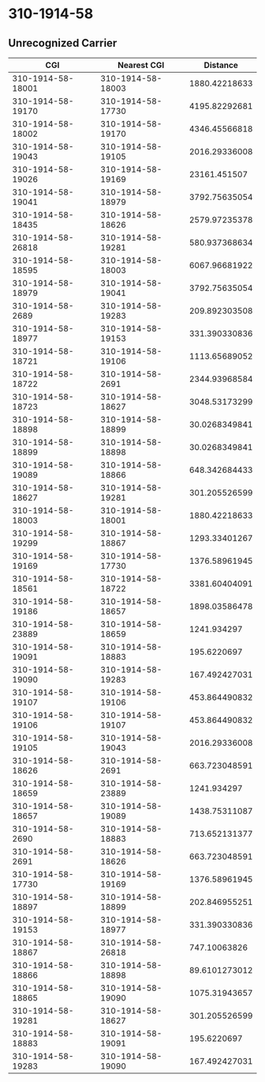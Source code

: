 # 310-1914-58
## Unrecognized Carrier


| CGI | Nearest CGI | Distance |
|-----|-------------|----------|
| 310-1914-58-18001 | 310-1914-58-18003 | 1880.42218633 |
| 310-1914-58-19170 | 310-1914-58-17730 | 4195.82292681 |
| 310-1914-58-18002 | 310-1914-58-19170 | 4346.45566818 |
| 310-1914-58-19043 | 310-1914-58-19105 | 2016.29336008 |
| 310-1914-58-19026 | 310-1914-58-19169 | 23161.451507 |
| 310-1914-58-19041 | 310-1914-58-18979 | 3792.75635054 |
| 310-1914-58-18435 | 310-1914-58-18626 | 2579.97235378 |
| 310-1914-58-26818 | 310-1914-58-19281 | 580.937368634 |
| 310-1914-58-18595 | 310-1914-58-18003 | 6067.96681922 |
| 310-1914-58-18979 | 310-1914-58-19041 | 3792.75635054 |
| 310-1914-58-2689 | 310-1914-58-19283 | 209.892303508 |
| 310-1914-58-18977 | 310-1914-58-19153 | 331.390330836 |
| 310-1914-58-18721 | 310-1914-58-19106 | 1113.65689052 |
| 310-1914-58-18722 | 310-1914-58-2691 | 2344.93968584 |
| 310-1914-58-18723 | 310-1914-58-18627 | 3048.53173299 |
| 310-1914-58-18898 | 310-1914-58-18899 | 30.0268349841 |
| 310-1914-58-18899 | 310-1914-58-18898 | 30.0268349841 |
| 310-1914-58-19089 | 310-1914-58-18866 | 648.342684433 |
| 310-1914-58-18627 | 310-1914-58-19281 | 301.205526599 |
| 310-1914-58-18003 | 310-1914-58-18001 | 1880.42218633 |
| 310-1914-58-19299 | 310-1914-58-18867 | 1293.33401267 |
| 310-1914-58-19169 | 310-1914-58-17730 | 1376.58961945 |
| 310-1914-58-18561 | 310-1914-58-18722 | 3381.60404091 |
| 310-1914-58-19186 | 310-1914-58-18657 | 1898.03586478 |
| 310-1914-58-23889 | 310-1914-58-18659 | 1241.934297 |
| 310-1914-58-19091 | 310-1914-58-18883 | 195.6220697 |
| 310-1914-58-19090 | 310-1914-58-19283 | 167.492427031 |
| 310-1914-58-19107 | 310-1914-58-19106 | 453.864490832 |
| 310-1914-58-19106 | 310-1914-58-19107 | 453.864490832 |
| 310-1914-58-19105 | 310-1914-58-19043 | 2016.29336008 |
| 310-1914-58-18626 | 310-1914-58-2691 | 663.723048591 |
| 310-1914-58-18659 | 310-1914-58-23889 | 1241.934297 |
| 310-1914-58-18657 | 310-1914-58-19089 | 1438.75311087 |
| 310-1914-58-2690 | 310-1914-58-18883 | 713.652131377 |
| 310-1914-58-2691 | 310-1914-58-18626 | 663.723048591 |
| 310-1914-58-17730 | 310-1914-58-19169 | 1376.58961945 |
| 310-1914-58-18897 | 310-1914-58-18899 | 202.846955251 |
| 310-1914-58-19153 | 310-1914-58-18977 | 331.390330836 |
| 310-1914-58-18867 | 310-1914-58-26818 | 747.10063826 |
| 310-1914-58-18866 | 310-1914-58-18898 | 89.6101273012 |
| 310-1914-58-18865 | 310-1914-58-19090 | 1075.31943657 |
| 310-1914-58-19281 | 310-1914-58-18627 | 301.205526599 |
| 310-1914-58-18883 | 310-1914-58-19091 | 195.6220697 |
| 310-1914-58-19283 | 310-1914-58-19090 | 167.492427031 |
